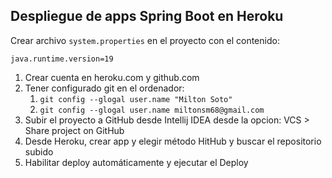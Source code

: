 ## Despliegue de apps Spring Boot en Heroku

Crear archivo `system.properties` en el proyecto con el contenido:

```
java.runtime.version=19
```

1. Crear cuenta en heroku.com y github.com
2. Tener configurado git en el ordenador:
   1. `git config --glogal user.name "Milton Soto"`
   2. `git config --glogal user.name miltonsm68@gmail.com`
3. Subir el proyecto a GitHub desde Intellij IDEA desde la opcion: VCS > Share project on GitHub
4. Desde Heroku, crear app y elegir método HitHub y buscar el repositorio subido
5. Habilitar deploy automáticamente y ejecutar el Deploy